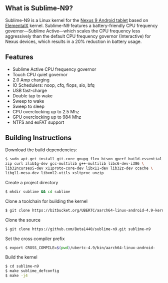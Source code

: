 ## What is Sublime-N9?

Sublime-N9 is a Linux kernel for
the [Nexus 9 Android tablet](https://en.wikipedia.org/wiki/Nexus_9)
based on [ElementalX](https://github.com/flar2/ElementalX-N9) kernel. Sublime-N9
features a battery-friendly CPU frequency governor—Sublime Active—which scales
the CPU frequency less aggressively than the default CPU frequency governor
(Interactive) for Nexus devices, which results in a 20% reduction in battery
usage.

## Features
* Sublime Active CPU frequency governor
* Touch CPU quiet governor
* 2.0 Amp charging
* IO Schedulers: noop, cfq, fiops, sio, bfq
* USB fast-charge
* Double tap to wake
* Sweep to wake
* Sweep to sleep
* CPU overclocking up to 2.5 Mhz
* GPU overclocking up to 984 Mhz
* NTFS and exFAT support

## Building Instructions

Download the build dependencies:
```bash
$ sudo apt-get install git-core gnupg flex bison gperf build-essential \
zip curl zlib1g-dev gcc-multilib g++-multilib libc6-dev-i386 \
lib32ncurses5-dev x11proto-core-dev libx11-dev lib32z-dev ccache \
libgl1-mesa-dev libxml2-utils xsltproc unzip
```
Create a project directory
```bash
$ mkdir sublime && cd sublime
  ```
Clone a toolchain for building the kernel
```bash
$ git clone https://bitbucket.org/UBERTC/aarch64-linux-android-4.9-kernel.git ubertc-4.9
  ```
Clone the source
```bash
$ git clone https://github.com/Beta1440/sublime-n9.git sublime-n9
  ```
Set the cross compiler prefix
```bash
$ export CROSS_COMPILE=$(pwd)/ubertc-4.9/bin/aarch64-linux-android-
  ```
Build the kernel
```bash
$ cd sublime-n9
$ make sublime_defconfig
$ make -j4
  ```
